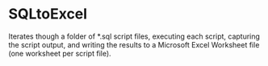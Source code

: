 # SQLtoExcel
Iterates though a folder of *.sql script files, executing each script, capturing the script output, and writing the results to a Microsoft Excel Worksheet file (one worksheet per script file).

